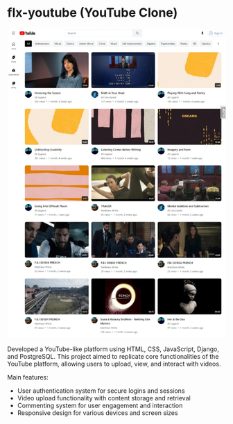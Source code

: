 # flx-youtube (YouTube Clone)

![alt text](showcase/home.jpeg)

Developed a YouTube-like platform using HTML, CSS, JavaScript, Django, and PostgreSQL. This project aimed to replicate core functionalities of the YouTube platform, allowing users to upload, view, and interact with videos.

Main features:

- User authentication system for secure logins and sessions
- Video upload functionality with content storage and retrieval
- Commenting system for user engagement and interaction
- Responsive design for various devices and screen sizes
